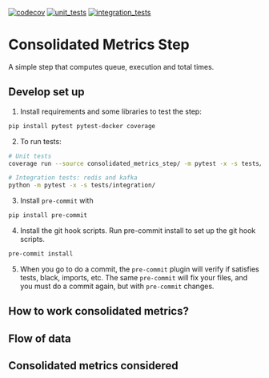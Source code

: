 [![codecov](https://codecov.io/gh/alercebroker/consolidated_metrics_step/branch/main/graph/badge.svg?token=XjQI6NzhFB)](https://codecov.io/gh/alercebroker/consolidated_metrics_step)
[![unit_tests](https://github.com/alercebroker/consolidated_metrics_step/actions/workflows/unit_tests.yaml/badge.svg)](https://github.com/alercebroker/consolidated_metrics_step/actions/workflows/unit_tests.yaml)
[![integration_tests](https://github.com/alercebroker/consolidated_metrics_step/actions/workflows/integration_tests.yaml/badge.svg)](https://github.com/alercebroker/consolidated_metrics_step/actions/workflows/integration_tests.yaml)

# Consolidated Metrics Step

A simple step that computes queue, execution and total times.

## Develop set up
1. Install requirements and some libraries to test the step:
```bash
pip install pytest pytest-docker coverage
```
2. To run tests:
```bash
# Unit tests
coverage run --source consolidated_metrics_step/ -m pytest -x -s tests/unit/

# Integration tests: redis and kafka
python -m pytest -x -s tests/integration/
```

3. Install `pre-commit` with
```bash
pip install pre-commit
```

4. Install the git hook scripts. Run pre-commit install to set up the git hook scripts.
```bash
pre-commit install
```

5. When you go to do a commit, the `pre-commit` plugin will verify if satisfies tests, black, imports, etc. The same `pre-commit` will fix your files, and you must do a commit again, but with `pre-commit` changes.

## How to work consolidated metrics?

## Flow of data

## Consolidated metrics considered
